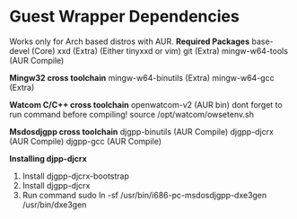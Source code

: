 # Guest Wrapper Dependencies
Works only for Arch based distros with AUR.
**Required Packages**
base-devel (Core)
xxd (Extra) (Either tinyxxd or vim)
git (Extra)
mingw-w64-tools (AUR Compile)

**Mingw32 cross toolchain**
mingw-w64-binutils (Extra)
mingw-w64-gcc (Extra)

**Watcom C/C++ cross toolchain**
openwatcom-v2 (AUR bin)
dont forget to run command before compiling!
source /opt/watcom/owsetenv.sh

**Msdosdjgpp cross toolchain**
djgpp-binutils (AUR Compile)
djgpp-djcrx (AUR Compile)
djgpp-gcc (AUR Compile)

**Installing djpp-djcrx**
1. Install djgpp-djcrx-bootstrap
2. Install djgpp-djcrx
3. Run command
sudo ln -sf /usr/bin/i686-pc-msdosdjgpp-dxe3gen /usr/bin/dxe3gen
